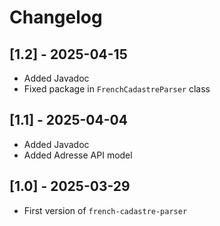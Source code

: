 # Changelog

## [1.2] - 2025-04-15

- Added Javadoc
- Fixed package in `FrenchCadastreParser` class

## [1.1] - 2025-04-04

- Added Javadoc
- Added Adresse API model

## [1.0] - 2025-03-29

- First version of `french-cadastre-parser`


